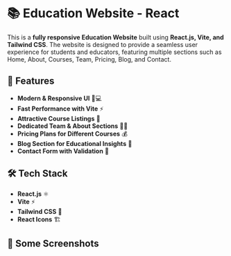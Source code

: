 # 📚 Education Website - React

This is a **fully responsive Education Website** built using **React.js, Vite, and Tailwind CSS**. The website is designed to provide a seamless user experience for students and educators, featuring multiple sections such as Home, About, Courses, Team, Pricing, Blog, and Contact.

## 🚀 Features

- **Modern & Responsive UI** 📱💻  
- **Fast Performance with Vite** ⚡  
- **Attractive Course Listings** 📖  
- **Dedicated Team & About Sections** 👨‍🏫  
- **Pricing Plans for Different Courses** 💰  
- **Blog Section for Educational Insights** 📝  
- **Contact Form with Validation** 📩  

## 🛠️ Tech Stack

- **React.js** ⚛️  
- **Vite** ⚡  
- **Tailwind CSS** 🎨  
- **React Icons** 🏗️  

## 📂 Some Screenshots

